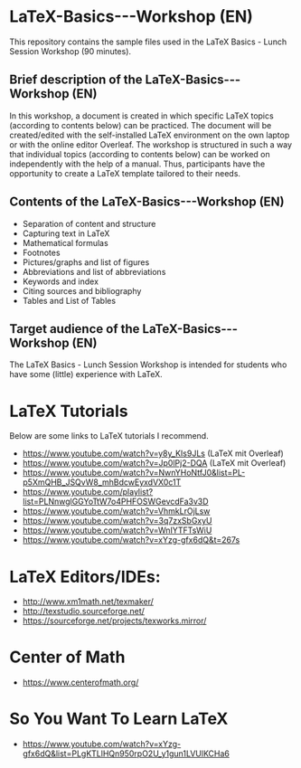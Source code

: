# LaTeX-Basics---Workshop (EN)
This repository contains the sample files used in the LaTeX Basics - Lunch Session Workshop (90 minutes).

## Brief description of the LaTeX-Basics---Workshop (EN) 
In this workshop, a document is created in which specific LaTeX topics (according to contents below) can be practiced. The document will be created/edited with the self-installed LaTeX environment on the own laptop or with the online editor Overleaf. The workshop is structured in such a way that individual topics (according to contents below) can be worked on independently with the help of a manual. Thus, participants have the opportunity to create a LaTeX template tailored to their needs.

## Contents of the LaTeX-Basics---Workshop (EN)
- Separation of content and structure
- Capturing text in LaTeX
- Mathematical formulas
- Footnotes
- Pictures/graphs and list of figures
- Abbreviations and list of abbreviations
- Keywords and index
- Citing sources and bibliography
- Tables and List of Tables

## Target audience of the LaTeX-Basics---Workshop (EN) 
The LaTeX Basics - Lunch Session Workshop is intended for students who have some (little) experience with LaTeX.

# LaTeX Tutorials
Below are some links to LaTeX tutorials I recommend.

- https://www.youtube.com/watch?v=y8y_KIs9JLs (LaTeX mit Overleaf)
- https://www.youtube.com/watch?v=Jp0lPj2-DQA (LaTeX mit Overleaf)
- https://www.youtube.com/watch?v=NwnYHoNtfJ0&list=PL-p5XmQHB_JSQvW8_mhBdcwEyxdVX0c1T 
- https://www.youtube.com/playlist?list=PLNnwglGGYoTtW7o4PHFOSWGevcdFa3v3D   
- https://www.youtube.com/watch?v=VhmkLrOjLsw 
- https://www.youtube.com/watch?v=3q7zxSbGxyU
- https://www.youtube.com/watch?v=WnIYTFTsWiU
- https://www.youtube.com/watch?v=xYzg-gfx6dQ&t=267s 
# LaTeX Editors/IDEs:
- http://www.xm1math.net/texmaker/ 
- http://texstudio.sourceforge.net/
- https://sourceforge.net/projects/texworks.mirror/
# Center of Math
- https://www.centerofmath.org/

# So You Want To Learn LaTeX
- https://www.youtube.com/watch?v=xYzg-gfx6dQ&list=PLgKTLlHQn950rpO2U_y1gun1LVUlKCHa6 
